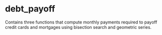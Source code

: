 # debt_payoff
Contains three functions that compute monthly payments required to payoff credit cards and mortgages using bisection search and geometric series.
